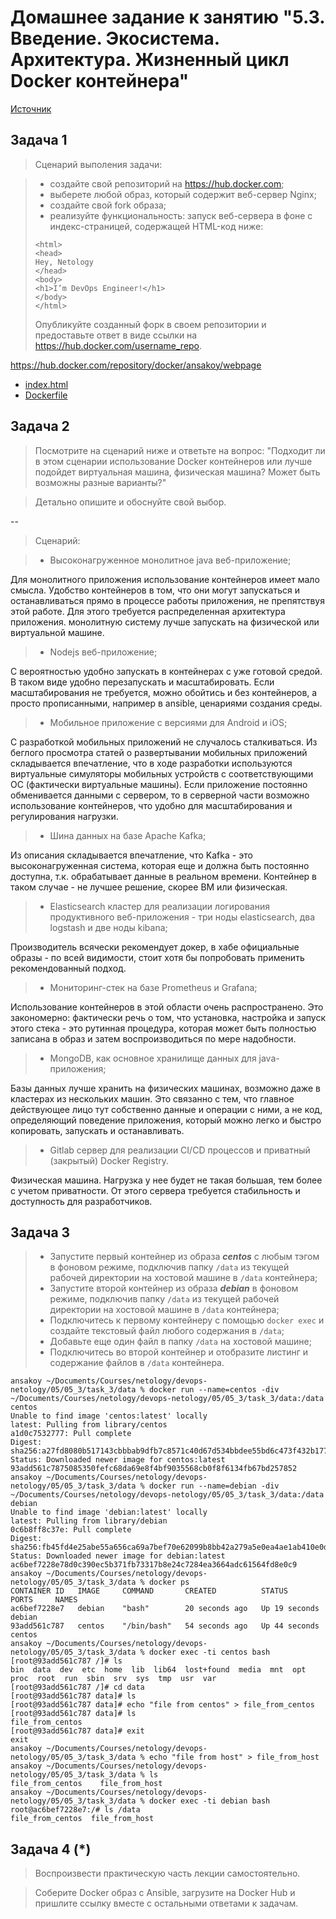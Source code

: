 
# Домашнее задание к занятию "5.3. Введение. Экосистема. Архитектура. Жизненный цикл Docker контейнера"

[Источник](https://github.com/netology-code/virt-homeworks/blob/virt-11/05-virt-03-docker/README.md)

## Задача 1

> Сценарий выполения задачи:

> - создайте свой репозиторий на https://hub.docker.com;
> - выберете любой образ, который содержит веб-сервер Nginx;
> - создайте свой fork образа;
> - реализуйте функциональность:
> запуск веб-сервера в фоне с индекс-страницей, содержащей HTML-код ниже:
> ```
> <html>
> <head>
> Hey, Netology
> </head>
> <body>
> <h1>I’m DevOps Engineer!</h1>
> </body>
> </html>
> ```
> Опубликуйте созданный форк в своем репозитории и предоставьте ответ в виде ссылки на https://hub.docker.com/username_repo.

https://hub.docker.com/repository/docker/ansakoy/webpage

* [index.html](task_1/index.html)
* [Dockerfile](task_1/Dockerfile)

## Задача 2

> Посмотрите на сценарий ниже и ответьте на вопрос:
> "Подходит ли в этом сценарии использование Docker контейнеров или лучше подойдет виртуальная машина, физическая машина? Может быть возможны разные варианты?"

> Детально опишите и обоснуйте свой выбор.

--

> Сценарий:

> - Высоконагруженное монолитное java веб-приложение;

Для монолитного приложения использование контейнеров имеет мало смысла. Удобство контейнеров 
в том, что они могут запускаться и останавливаться прямо в процессе работы приложения, 
не препятствуя этой работе. Для этого требуется распределенная архитектура приложения. 
монолитную систему лучше запускать на физической или виртуальной машине.

> - Nodejs веб-приложение;

С вероятностью удобно запускать в контейнерах с уже готовой средой. В таком виде удобно 
перезапускать и масштабировать. Если масштабирования не требуется, 
можно обойтись и без контейнеров, а просто прописанными, например в ansible, 
ценариями создания среды.

> - Мобильное приложение c версиями для Android и iOS;

С разработкой мобильных приложений не случалось сталкиваться. Из беглого просмотра статей о 
развертывании мобильных приложений складывается впечатление, что в ходе разработки 
используются виртуальные симуляторы мобильных устройств с соответствующими ОС (фактически виртуальные 
машины). Если приложение постоянно обменивается данными с сервером, то в серверной части 
возможно использование контейнеров, что удобно для масштабирования и регулирования нагрузки.

> - Шина данных на базе Apache Kafka;

Из описания складывается впечатление, что Kafka - это высоконагруженная система, которая 
еще и должна быть постоянно доступна, т.к. обрабатывает данные в реальном времени. 
Контейнер в таком случае - не лучшее решение, скорее ВМ или физическая.

> - Elasticsearch кластер для реализации логирования продуктивного веб-приложения - три ноды elasticsearch, два logstash и две ноды kibana;

Производитель всячески рекомендует докер, в хабе официальные образы - по всей видимости, 
стоит хотя бы попробовать применить рекомендованный подход.

> - Мониторинг-стек на базе Prometheus и Grafana;

Использование контейнеров в этой области очень распространено. Это закономерно: фактически 
речь о том, что установка, настройка и запуск этого стека - это рутинная процедура, 
которая может быть полностью записана в образ и затем воспроизводиться по мере надобности.

> - MongoDB, как основное хранилище данных для java-приложения;

Базы данных лучше хранить на физических машинах, возможно даже в кластерах из нескольких 
машин. Это связанно с тем, что главное действующее лицо тут собственно данные и операции с ними, 
а не код, определяющий поведение приложения, который можно легко и быстро копировать, запускать 
и останавливать.

> - Gitlab сервер для реализации CI/CD процессов и приватный (закрытый) Docker Registry.

Физическая машина. Нагрузка у нее будет не такая большая, тем более с учетом приватности. 
От этого сервера требуется стабильность и доступность для разработчиков.

## Задача 3

> - Запустите первый контейнер из образа ***centos*** c любым тэгом в фоновом режиме, подключив папку ```/data``` из текущей рабочей директории на хостовой машине в ```/data``` контейнера;
> - Запустите второй контейнер из образа ***debian*** в фоновом режиме, подключив папку ```/data``` из текущей рабочей директории на хостовой машине в ```/data``` контейнера;
> - Подключитесь к первому контейнеру с помощью ```docker exec``` и создайте текстовый файл любого содержания в ```/data```;
> - Добавьте еще один файл в папку ```/data``` на хостовой машине;
> - Подключитесь во второй контейнер и отобразите листинг и содержание файлов в ```/data``` контейнера.

```
ansakoy ~/Documents/Courses/netology/devops-netology/05/05_3/task_3/data % docker run --name=centos -div ~/Documents/Courses/netology/devops-netology/05/05_3/task_3/data:/data centos
Unable to find image 'centos:latest' locally
latest: Pulling from library/centos
a1d0c7532777: Pull complete 
Digest: sha256:a27fd8080b517143cbbbab9dfb7c8571c40d67d534bbdee55bd6c473f432b177
Status: Downloaded newer image for centos:latest
93add561c7875085350fefc68da69e8f4bf9035568cb0f8f6134fb67bd257852
ansakoy ~/Documents/Courses/netology/devops-netology/05/05_3/task_3/data % docker run --name=debian -div ~/Documents/Courses/netology/devops-netology/05/05_3/task_3/data:/data debian
Unable to find image 'debian:latest' locally
latest: Pulling from library/debian
0c6b8ff8c37e: Pull complete 
Digest: sha256:fb45fd4e25abe55a656ca69a7bef70e62099b8bb42a279a5e0ea4ae1ab410e0d
Status: Downloaded newer image for debian:latest
ac6bef7228e78d0c390ec5b371fb73317b8e24c7284ea3664adc61564fd8e0c9
ansakoy ~/Documents/Courses/netology/devops-netology/05/05_3/task_3/data % docker ps
CONTAINER ID   IMAGE     COMMAND       CREATED          STATUS          PORTS     NAMES
ac6bef7228e7   debian    "bash"        20 seconds ago   Up 19 seconds             debian
93add561c787   centos    "/bin/bash"   54 seconds ago   Up 44 seconds             centos
ansakoy ~/Documents/Courses/netology/devops-netology/05/05_3/task_3/data % docker exec -ti centos bash
[root@93add561c787 /]# ls
bin  data  dev	etc  home  lib	lib64  lost+found  media  mnt  opt  proc  root	run  sbin  srv	sys  tmp  usr  var
[root@93add561c787 /]# cd data
[root@93add561c787 data]# ls
[root@93add561c787 data]# echo "file from centos" > file_from_centos
[root@93add561c787 data]# ls
file_from_centos
[root@93add561c787 data]# exit
exit
ansakoy ~/Documents/Courses/netology/devops-netology/05/05_3/task_3/data % echo "file from host" > file_from_host
ansakoy ~/Documents/Courses/netology/devops-netology/05/05_3/task_3/data % ls
file_from_centos	file_from_host
ansakoy ~/Documents/Courses/netology/devops-netology/05/05_3/task_3/data % docker exec -ti debian bash
root@ac6bef7228e7:/# ls /data
file_from_centos  file_from_host
```

## Задача 4 (*)

> Воспроизвести практическую часть лекции самостоятельно.

> Соберите Docker образ с Ansible, загрузите на Docker Hub и пришлите ссылку вместе с остальными ответами к задачам.


